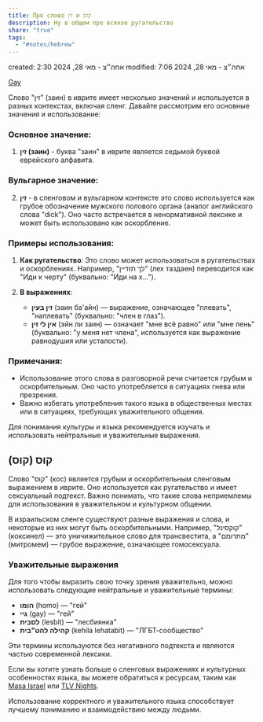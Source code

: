 ```yaml
---
title: Про слово זין и קוס
description: Ну в общем про всякое ругательство
share: "true"
tags:
  - "#notes/hebrew"
---
```

created: 2:30 אחה״צ - מאי 28, 2024
modified: 7:06 אחה״צ - מאי 28, 2024

[Gay](./Gay.md)

Слово "זין" (заин) в иврите имеет несколько значений и используется в разных контекстах, включая сленг. Давайте рассмотрим его основные значения и использование:

### Основное значение:
1. **זין (заин)** - буква "заин" в иврите является седьмой буквой еврейского алфавита.

### Вульгарное значение:
2. **זין** - в сленговом и вульгарном контексте это слово используется как грубое обозначение мужского полового органа (аналог английского слова "dick"). Оно часто встречается в ненормативной лексике и может быть использовано как оскорбление.

### Примеры использования:
1. **Как ругательство**: Это слово может использоваться в ругательствах и оскорблениях. Например, "לך תזדיין" (лех таздаен) переводится как "Иди к черту" (буквально: "Иди на х...").

2. **В выражениях**: 
   - **זין בעין** (заин ба'айн) — выражение, означающее "плевать", "наплевать" (буквально: "член в глаз").
   - **אין לי זין** (эйн ли заин) — означает "мне всё равно" или "мне лень" (буквально: "у меня нет члена", используется как выражение равнодушия или усталости).

### Примечания:
- Использование этого слова в разговорной речи считается грубым и оскорбительным. Оно часто употребляется в ситуациях гнева или презрения.
- Важно избегать употребления такого языка в общественных местах или в ситуациях, требующих уважительного общения.

Для понимания культуры и языка рекомендуется изучать и использовать нейтральные и уважительные выражения.
## קוס (קוס)

Слово "קוס" (кос) является грубым и оскорбительным сленговым выражением в иврите. Оно используется как ругательство и имеет сексуальный подтекст. Важно понимать, что такие слова неприемлемы для использования в уважительном и культурном общении.

В израильском сленге существуют разные выражения и слова, и некоторые из них могут быть оскорбительными. Например, "קוקסינל" (коксинел) — это уничижительное слово для трансвестита, а "מתרומם" (митромем) — грубое выражение, означающее гомосексуала.

### Уважительные выражения

Для того чтобы выразить свою точку зрения уважительно, можно использовать следующие нейтральные и уважительные термины:
- **הומו** (homo) — "гей"
- **גיי** (gay) — "гей"
- **לסבית** (lesbit) — "лесбиянка"
- **קהילה להט"בית** (kehila lehatabit) — "ЛГБТ-сообщество"

Эти термины используются без негативного подтекста и являются частью современной лексики.

Если вы хотите узнать больше о сленговых выражениях и культурных особенностях языка, вы можете обратиться к ресурсам, таким как [Masa Israel](https://www.masaisrael.org/the-10-best-hebrew-slang-words/) или [TLV Nights](https://tlvnights.com/hebrew-slang-words-you-must-know).

Использование корректного и уважительного языка способствует лучшему пониманию и взаимодействию между людьми.